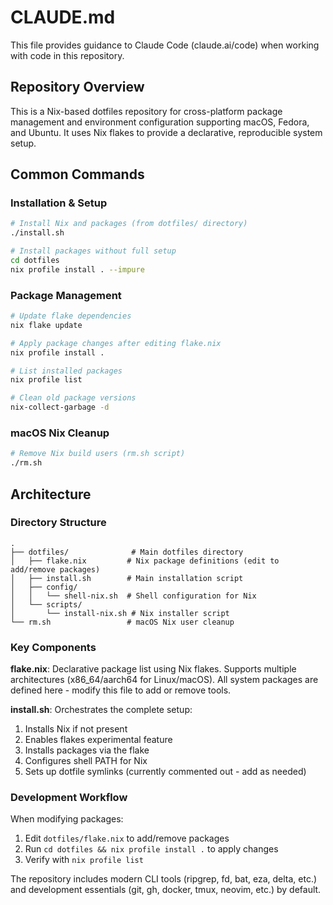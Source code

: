 # CLAUDE.md

This file provides guidance to Claude Code (claude.ai/code) when working with code in this repository.

## Repository Overview

This is a Nix-based dotfiles repository for cross-platform package management and environment configuration supporting macOS, Fedora, and Ubuntu. It uses Nix flakes to provide a declarative, reproducible system setup.

## Common Commands

### Installation & Setup
```bash
# Install Nix and packages (from dotfiles/ directory)
./install.sh

# Install packages without full setup
cd dotfiles
nix profile install . --impure
```

### Package Management
```bash
# Update flake dependencies
nix flake update

# Apply package changes after editing flake.nix
nix profile install .

# List installed packages
nix profile list

# Clean old package versions
nix-collect-garbage -d
```

### macOS Nix Cleanup
```bash
# Remove Nix build users (rm.sh script)
./rm.sh
```

## Architecture

### Directory Structure
```
.
├── dotfiles/              # Main dotfiles directory
│   ├── flake.nix         # Nix package definitions (edit to add/remove packages)
│   ├── install.sh        # Main installation script
│   ├── config/
│   │   └── shell-nix.sh  # Shell configuration for Nix
│   └── scripts/
│       └── install-nix.sh # Nix installer script
└── rm.sh                 # macOS Nix user cleanup
```

### Key Components

**flake.nix**: Declarative package list using Nix flakes. Supports multiple architectures (x86_64/aarch64 for Linux/macOS). All system packages are defined here - modify this file to add or remove tools.

**install.sh**: Orchestrates the complete setup:
1. Installs Nix if not present
2. Enables flakes experimental feature
3. Installs packages via the flake
4. Configures shell PATH for Nix
5. Sets up dotfile symlinks (currently commented out - add as needed)

### Development Workflow

When modifying packages:
1. Edit `dotfiles/flake.nix` to add/remove packages
2. Run `cd dotfiles && nix profile install .` to apply changes
3. Verify with `nix profile list`

The repository includes modern CLI tools (ripgrep, fd, bat, eza, delta, etc.) and development essentials (git, gh, docker, tmux, neovim, etc.) by default.
